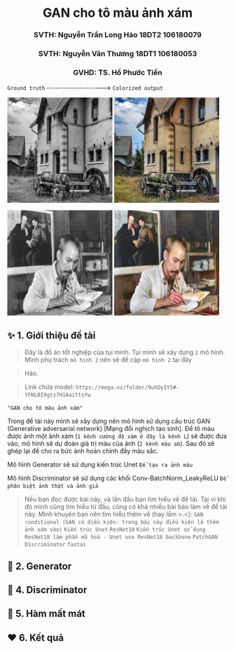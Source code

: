 <h1 align="center">GAN cho tô màu ảnh xám</h1>
<h3 align="center">SVTH: Nguyễn Trần Long Hảo 18DT2 106180079</h3>
<h3 align="center">SVTH: Nguyễn Văn Thương    18DT1 106180053</h3>
<h3 align="center">GVHD: TS. Hồ Phước Tiến</h3>
<p align="center">

  `Ground truth`
  -------------------->
  `Colorized output`
</p>
<p>
  <img src="https://github.com/NguyenHao0612/GAN_cho_to_mau_anh_xam/blob/main/static/ground_truth/grounf_truth.jpg" width="240">
  <img src="https://github.com/NguyenHao0612/GAN_cho_to_mau_anh_xam/blob/main/static/color/colorized_ouput_.jpg" width="240">
</p>
<p>
  <img src="https://github.com/NguyenHao0612/GAN_cho_to_mau_anh_xam/blob/main/static/ground_truth/grounf_truth_2.jpg" width="240">
  <img src="https://github.com/NguyenHao0612/GAN_cho_to_mau_anh_xam/blob/main/static/color/colorized_ouput_2.jpg" width="240">
</p>

## ✨ 1. Giới thiệu đề tài
>Đây là đồ án tốt nghiệp của tụi mình. Tụi mình sẽ xây dựng `2` mô hình. Mình phụ trách `mô hình 2` nên sẽ đề cập `mô hình 2` tại đây

>Hảo.

>Link chứa model: `https://mega.nz/folder/9uhDyIYS#-YFNLBI9gts7H1AaittsYw`
```
"GAN cho tô màu ảnh xám"
```
Trong đề tài này mình sẽ xây dựng nên mô hình sử dụng cấu trúc GAN (Generative adversarial network) [Mạng đối nghịch tạo sinh].
Để tô màu được ảnh một ảnh xám (`1 kênh cường độ xám ở đây là kênh L`) sẽ được đưa vào, mô hình sẽ dự đoán giá trị màu của ảnh (`2 kênh màu ab`).
Sau đó sẽ ghép lại để cho ra bức ảnh hoàn chỉnh đầy màu sắc.

Mô hình Generator sẽ sử dụng kiến trúc Unet `Để tạo ra ảnh màu`

Mô hình Discriminator sẽ sử dụng các khối Conv-BatchNorm_LeakyReLU `Để phân biệt ảnh thật và ảnh giả`

>Nếu bạn đọc được bài này, và lần đầu bạn tìm hiểu về đề tài.
Tại vì khi đó mình cũng tìm hiểu từ đầu, cũng có khá nhiều bài báo làm về đề tài này.
Mình khuyên bạn nên tìm hiểu thêm về (hay lắm >.<): 
`GAN conditional (GAN có điều kiện- trong bài này điều kiện là thêm ảnh xám vào)`
`Kiến trúc Unet`
`ResNet18`
`Kiến trúc Unet sử dụng ResNet18 làm phần mã hoá - Unet use ResNet18 backbone`
`PatchGAN Discriminator`
`fastai`

## 🚀 2. Generator

## 🚀 4. Discriminator

## 🚀 5. Hàm mất mát

## ❤️ 6. Kết quả
